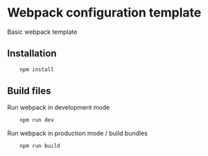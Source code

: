 # Webpack configuration template

Basic webpack template

## Installation

```bash
    npm install
```

## Build files

Run webpack in development mode

```bash
    npm run dev
```

Run webpack in production mode / build bundles

```bash
    npm run build
```
